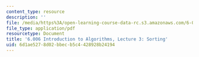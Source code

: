 ```yaml
---
content_type: resource
description: ''
file: /media/https%3A/open-learning-course-data-rc.s3.amazonaws.com/6-006-introduction-to-algorithms-spring-2020/6d1ae5278d02bbecb5c4428928b24194_MIT6_006S20_lec3.pdf
file_type: application/pdf
resourcetype: Document
title: '6.006 Introduction to Algorithms, Lecture 3: Sorting'
uid: 6d1ae527-8d02-bbec-b5c4-428928b24194
---
```

